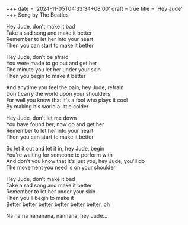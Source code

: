 +++
date = '2024-11-05T04:33:34+08:00'
draft = true
title = 'Hey Jude'
+++
Song by The Beatles  

Hey Jude, don't make it bad  
Take a sad song and make it better  
Remember to let her into your heart  
Then you can start to make it better  

Hey Jude, don't be afraid  
You were made to go out and get her  
The minute you let her under your skin  
Then you begin to make it better  

And anytime you feel the pain, hey Jude, refrain  
Don't carry the world upon your shoulders  
For well you know that it's a fool who plays it cool  
By making his world a little colder  

Hey Jude, don't let me down  
You have found her, now go and get her  
Remember to let her into your heart  
Then you can start to make it better  

So let it out and let it in, hey Jude, begin  
You're waiting for someone to perform with  
And don't you know that it's just you, hey Jude, you'll do  
The movement you need is on your shoulder  

Hey Jude, don't make it bad  
Take a sad song and make it better  
Remember to let her under your skin  
Then you'll begin to make it  
Better better better better better better, oh  

Na na na nananana, nannana, hey Jude...
